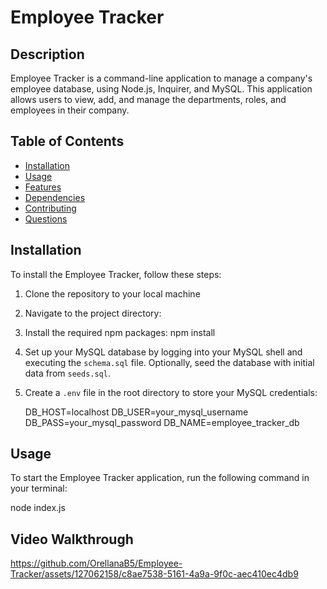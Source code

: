 # Employee Tracker

## Description

Employee Tracker is a command-line application to manage a company's employee database, using Node.js, Inquirer, and MySQL. This application allows users to view, add, and manage the departments, roles, and employees in their company.

## Table of Contents

- [Installation](#installation)
- [Usage](#usage)
- [Features](#features)
- [Dependencies](#dependencies)
- [Contributing](#contributing)
- [Questions](#questions)

## Installation

To install the Employee Tracker, follow these steps:

1. Clone the repository to your local machine

2. Navigate to the project directory:

3. Install the required npm packages:
    npm install

4. Set up your MySQL database by logging into your MySQL shell and executing the `schema.sql` file. Optionally, seed the database with initial data from `seeds.sql`.

5. Create a `.env` file in the root directory to store your MySQL credentials:

    DB_HOST=localhost
    DB_USER=your_mysql_username
    DB_PASS=your_mysql_password
    DB_NAME=employee_tracker_db

## Usage

To start the Employee Tracker application, run the following command in your terminal:

node index.js

## Video Walkthrough 
https://github.com/OrellanaB5/Employee-Tracker/assets/127062158/c8ae7538-5161-4a9a-9f0c-aec410ec4db9

